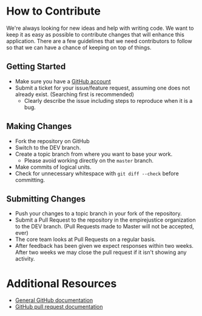 # How to Contribute

We're always looking for new ideas and help with writing code.
We want to keep it as easy as possible to contribute changes that
will enhance this application. There are a few guidelines that we
need contributors to follow so that we can have a chance of keeping on
top of things.

## Getting Started

* Make sure you have a [GitHub account](https://github.com/signup/free)
* Submit a ticket for your issue/feature request, assuming one does not already exist. (Searching first is recommended)
  * Clearly describe the issue including steps to reproduce when it is a bug.

## Making Changes

* Fork the repository on GitHub
* Switch to the DEV branch.
* Create a topic branch from where you want to base your work.
  * Please avoid working directly on the `master` branch.
* Make commits of logical units.
* Check for unnecessary whitespace with `git diff --check` before committing.

## Submitting Changes

* Push your changes to a topic branch in your fork of the repository.
* Submit a Pull Request to the repository in the empirejustice organization to the DEV branch. (Pull Requests made to Master will not be accepted, ever)
* The core team looks at Pull Requests on a regular basis.
* After feedback has been given we expect responses within two weeks. After two weeks we may close the pull request if it isn't showing any activity.

# Additional Resources

* [General GitHub documentation](http://help.github.com/)
* [GitHub pull request documentation](http://help.github.com/send-pull-requests/)
